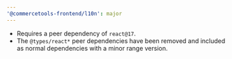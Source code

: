 ```yaml
---
'@commercetools-frontend/l10n': major
---
```


- Requires a peer dependency of `react@17`.
- The `@types/react*` peer dependencies have been removed and included as normal dependencies with a minor range version.
